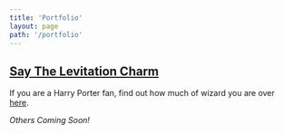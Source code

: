```yaml
---
title: 'Portfolio'
layout: page
path: '/portfolio'
---
```


## [Say The Levitation Charm](https://say-the-levitation-charm.netlify.com)

If you are a Harry Porter fan, find out how much of wizard you are over [here](https://say-the-levitation-charm.netlify.com).

_Others Coming Soon!_
